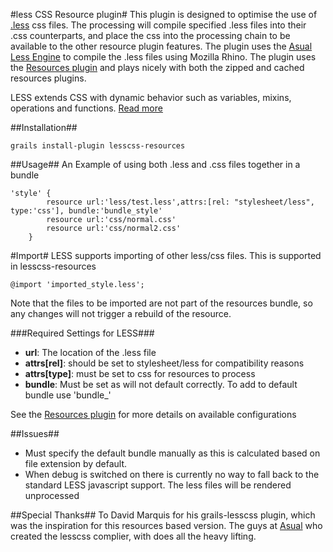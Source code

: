#less CSS Resource plugin#
This plugin is designed to optimise the use of <a href="http://www.lesscss.org">.less</a> css files. The processing will compile specified .less files into their .css counterparts, and place the css into the processing chain to be available to the other resource plugin features. The plugin uses the <a href="http://www.asual.com/lesscss/">Asual Less Engine</a> to compile the .less files using Mozilla Rhino. The plugin uses the <a href="http://www.grails.org/plugin/resources">Resources plugin</a> and plays nicely with both the zipped and cached resources plugins.

LESS extends CSS with dynamic behavior such as variables, mixins, operations and functions. <a href="http://www.lesscss.org">Read more</a>


##Installation##
<pre><code>grails install-plugin lesscss-resources</code></pre>

##Usage##
An Example of using both .less and .css files together in a bundle
<pre><code>'style' {
        resource url:'less/test.less',attrs:[rel: "stylesheet/less", type:'css'], bundle:'bundle_style'
        resource url:'css/normal.css'
        resource url:'css/normal2.css'
    }
</code></pre>

#Import#
LESS supports importing of other less/css files. This is supported in lesscss-resources
<pre><code>@import 'imported_style.less';
</code></pre>
Note that the files to be imported are not part of the resources bundle, so any changes will not trigger a rebuild of the resource.

###Required Settings for LESS###
<ul>
<li><b>url</b>: The location of the .less file</li>
<li><b>attrs[rel]</b>: should be set to stylesheet/less for compatibility reasons</li>
<li><b>attrs[type]</b>: must be set to css for resources to process</li>
<li><b>bundle</b>: Must be set as will not default correctly. To add to default bundle use 'bundle_<module name>'</li>
</ul>

See the <a href="http://www.grails.org/plugin/resources">Resources plugin</a> for more details on available configurations

##Issues##
<ul>
    <li>Must specify the default bundle manually as this is calculated based on file extension by default.</li>
    <li>When debug is switched on there is currently no way to fall back to the standard LESS javascript support. The less files will be rendered unprocessed</li>
</ul>

##Special Thanks##
To David Marquis for his grails-lesscss plugin, which was the inspiration  for this resources based version.
The guys at <a href="http://www.asual.com/">Asual<a> who created the lesscss complier, with does all the heavy lifting.